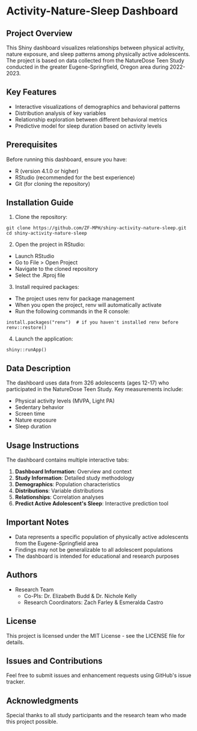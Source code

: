 # Activity-Nature-Sleep Dashboard

## Project Overview
This Shiny dashboard visualizes relationships between physical activity, nature exposure, and sleep patterns among physically active adolescents. The project is based on data collected from the NatureDose Teen Study conducted in the greater Eugene-Springfield, Oregon area during 2022-2023.

## Key Features
- Interactive visualizations of demographics and behavioral patterns
- Distribution analysis of key variables
- Relationship exploration between different behavioral metrics
- Predictive model for sleep duration based on activity levels

## Prerequisites
Before running this dashboard, ensure you have:
- R (version 4.1.0 or higher)
- RStudio (recommended for the best experience)
- Git (for cloning the repository)

## Installation Guide

1. Clone the repository:

```{bash}
git clone https://github.com/ZF-MPH/shiny-activity-nature-sleep.git
cd shiny-activity-nature-sleep
```

2. Open the project in RStudio:
- Launch RStudio
- Go to File > Open Project
- Navigate to the cloned repository
- Select the .Rproj file

3. Install required packages:
- The project uses renv for package management
- When you open the project, renv will automatically activate
- Run the following commands in the R console:

```{r}
install.packages("renv")  # if you haven't installed renv before
renv::restore()
```

4. Launch the application:

```{r}
shiny::runApp()
```

## Data Description
The dashboard uses data from 326 adolescents (ages 12-17) who participated in the NatureDose Teen Study. Key measurements include:
- Physical activity levels (MVPA, Light PA)
- Sedentary behavior
- Screen time
- Nature exposure
- Sleep duration

## Usage Instructions
The dashboard contains multiple interactive tabs:
1. **Dashboard Information**: Overview and context
2. **Study Information**: Detailed study methodology
3. **Demographics**: Population characteristics
4. **Distributions**: Variable distributions
5. **Relationships**: Correlation analyses
6. **Predict Active Adolescent's Sleep**: Interactive prediction tool

## Important Notes
- Data represents a specific population of physically active adolescents from the Eugene-Springfield area
- Findings may not be generalizable to all adolescent populations
- The dashboard is intended for educational and research purposes

## Authors
- Research Team
  - Co-PIs: Dr. Elizabeth Budd & Dr. Nichole Kelly
  - Research Coordinators: Zach Farley & Esmeralda Castro

## License
This project is licensed under the MIT License - see the LICENSE file for details.

## Issues and Contributions
Feel free to submit issues and enhancement requests using GitHub's issue tracker.

## Acknowledgments
Special thanks to all study participants and the research team who made this project possible.